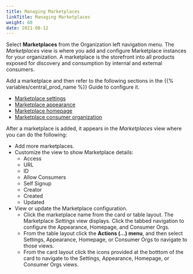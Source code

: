 ```yaml
---
title: Managing Marketplaces
linkTitle: Managing Marketplaces
weight: 60
date: 2021-08-12
---
```


Select **Marketplaces** from the Organization left navigation menu. The *Marketplaces* view is where you add and configure Marketplace instances for your organization. A marketplace is the storefront into all products exposed for discovery and consumption by internal and external consumers.

Add a marketplace and then refer to the following sections in the {{% variables/central_prod_name %}} Guide to configure it.

* [Marketplace settings](https://docs.axway.com/bundle/amplify-central/page/docs/manage_marketplace/customize_marketplace/marketplace_settings/index.html)
* [Marketplace appearance](https://docs.axway.com/bundle/amplify-central/page/docs/manage_marketplace/customize_marketplace/marketplace_branding/index.html)
* [Marketplace homepage](https://docs.axway.com/bundle/amplify-central/page/docs/manage_marketplace/customize_marketplace/marketplace_homepage/index.html)
* [Marketplace consumer organization](https://docs.axway.com/bundle/amplify-central/page/docs/manage_marketplace/customize_marketplace/marketplace_consumer_organization/index.html)

After a marketplace is added, it appears in the *Marketplaces* view where you can do the following:

* Add more marketplaces.
* Customize the view to show Marketplace details:
    * Access
    * URL
    * ID
    * Allow Consumers
    * Self Signup
    * Creator
    * Created
    * Updated
* View or update the Marketplace configuration.
    * Click the marketplace name from the card or table layout. The Marketplace *Settings* view displays. Click the tabbed navigation to configure the Appearance, Homepage, and Consumer Orgs.
    * From the table layout click the **Actions (...) menu**, and then select Settings, Appearance, Homepage, or Consumer Orgs to navigate to those views.
    * From the card layout click the icons provided at the botttom of the card to navigate to the Settings, Appearance, Homepage, or Consumer Orgs views.
